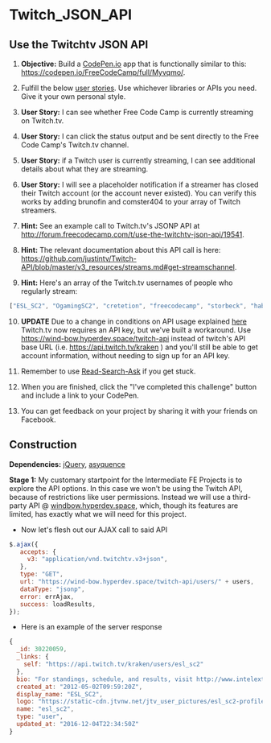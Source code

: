 # Twitch_JSON_API

Use the Twitchtv JSON API
---

1. **Objective:** Build a [CodePen.io](https://codepen.io/) app that is functionally similar to this: https://codepen.io/FreeCodeCamp/full/Myvqmo/.

2. Fulfill the below [user stories](https://en.wikipedia.org/wiki/User_story). Use whichever libraries or APIs you need. Give it your own personal style.

3. **User Story:** I can see whether Free Code Camp is currently streaming on Twitch.tv.

4. **User Story:** I can click the status output and be sent directly to the Free Code Camp's Twitch.tv channel.

5. **User Story:** if a Twitch user is currently streaming, I can see additional details about what they are streaming.

6. **User Story:** I will see a placeholder notification if a streamer has closed their Twitch account (or the account never existed). You can verify this works by adding brunofin and comster404 to your array of Twitch streamers.

7. **Hint:** See an example call to Twitch.tv's JSONP API at http://forum.freecodecamp.com/t/use-the-twitchtv-json-api/19541.

8. **Hint:** The relevant documentation about this API call is here: https://github.com/justintv/Twitch-API/blob/master/v3_resources/streams.md#get-streamschannel.

9. **Hint:** Here's an array of the Twitch.tv usernames of people who regularly stream:
```javascript
["ESL_SC2", "OgamingSC2", "cretetion", "freecodecamp", "storbeck", "habathcx", "RobotCaleb", "noobs2ninjas"]
```

10. **UPDATE** Due to a change in conditions on API usage explained [here](https://blog.twitch.tv/client-id-required-for-kraken-api-calls-afbb8e95f843#.2eo62laqz) Twitch.tv now requires an API key, but we've built a workaround. Use https://wind-bow.hyperdev.space/twitch-api instead of twitch's API base URL (i.e. https://api.twitch.tv/kraken ) and you'll still be able to get account information, without needing to sign up for an API key.

11. Remember to use [Read-Search-Ask](https://forum.freecodecamp.com/t/how-to-get-help-when-you-are-stuck/19514) if you get stuck.

12. When you are finished, click the "I've completed this challenge" button and include a link to your CodePen.

13. You can get feedback on your project by sharing it with your friends on Facebook.

Construction
---
**Dependencies:** [jQuery](https://cdnjs.cloudflare.com/ajax/libs/jquery/3.1.1/jquery.min.js), [asyquence](https://cdnjs.cloudflare.com/ajax/libs/asynquence/0.9.0/asq.js)

**Stage 1:** My customary startpoint for the Intermediate FE Projects is to explore the API options. In this case we won't be using the Twitch API, because of restrictions like user permissions. Instead we will use a third-party API @ [windbow.hyperdev.space](https://wind-bow.hyperdev.space/twitch-api), which, though its features are limited, has exactly what we will need for this project.
* Now let's flesh out our AJAX call to said API
```javascript
$.ajax({
   accepts: {
     v3: "application/vnd.twitchtv.v3+json",
   },
   type: "GET",
   url: "https://wind-bow.hyperdev.space/twitch-api/users/" + users,
   dataType: "jsonp",
   error: errAjax,
   success: loadResults,
});
```
* Here is an example of the server response
```javascript
{
  _id: 30220059,
  _links: {
    self: "https://api.twitch.tv/kraken/users/esl_sc2"
  },
  bio: "For standings, schedule, and results, visit http://www.intelextrememasters.com/",
  created_at: "2012-05-02T09:59:20Z",
  display_name: "ESL_SC2",
  logo: "https://static-cdn.jtvnw.net/jtv_user_pictures/esl_sc2-profile_image-d6db9488cec97125-300x300.jpeg",
  name: "esl_sc2",
  type: "user",
  updated_at: "2016-12-04T22:34:50Z"
}
```
